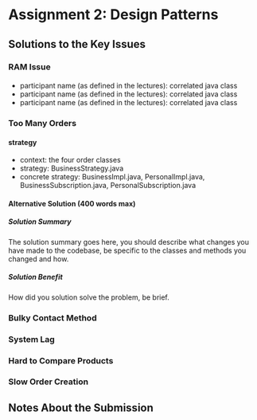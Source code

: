 # Assignment 2: Design Patterns

## Solutions to the Key Issues

### RAM Issue

#### <design pattern name>

- participant name (as defined in the lectures): correlated java class
- participant name (as defined in the lectures): correlated java class
- participant name (as defined in the lectures): correlated java class

### Too Many Orders

#### strategy
- context: the four order classes
- strategy: BusinessStrategy.java
- concrete strategy: BusinessImpl.java, PersonalImpl.java, BusinessSubscription.java, PersonalSubscription.java

#### Alternative Solution (400 words max)

##### Solution Summary

The solution summary goes here, you should describe what changes you have made to the codebase, be specific to the classes and methods you changed and how.

##### Solution Benefit

How did you solution solve the problem, be brief.

### Bulky Contact Method


### System Lag


### Hard to Compare Products


### Slow Order Creation


## Notes About the Submission